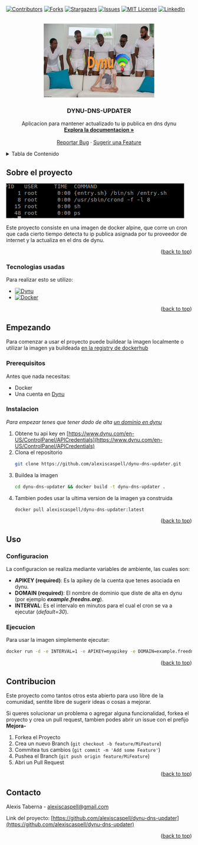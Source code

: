<a name="readme-top"></a>

[![Contributors][contributors-shield]][contributors-url]
[![Forks][forks-shield]][forks-url]
[![Stargazers][stars-shield]][stars-url]
[![Issues][issues-shield]][issues-url]
[![MIT License][license-shield]][license-url]
[![LinkedIn][linkedin-shield]][linkedin-url]



<!-- PROJECT LOGO -->
<br />
<div align="center">
  <a href="https://github.com/alexiscaspell/dynu-dns-updater">
    <img src="img/logo.png" alt="Logo" width="300" height="200">
  </a>

  <h3 align="center">DYNU-DNS-UPDATER</h3>

  <p align="center">
    Aplicacion para mantener actualizado tu ip publica en dns dynu
    <br />
    <a href="https://github.com/alexiscaspell/dynu-dns-updater"><strong>Explora la documentacion »</strong></a>
    <br />
    <br />
    <a href="https://github.com/alexiscaspell/dynu-dns-updater/issues">Reportar Bug</a>
    ·
    <a href="https://github.com/alexiscaspell/dynu-dns-updater/issues">Sugerir una Feature</a>
  </p>
</div>



<!-- TABLE OF CONTENTS -->
<details>
  <summary>Tabla de Contenido</summary>
  <ol>
    <li>
      <a href="#sobre-el-proyecto">Sobre el proyecto</a>
      <ul>
        <li><a href="#tecnologias-usadas">Tecnologias usadas</a></li>
      </ul>
    </li>
    <li>
      <a href="#empezando">Empezando</a>
      <ul>
        <li><a href="#prerequisitos">Prerequisitos</a></li>
        <li><a href="#instalacion">Instalacion</a></li>
      </ul>
    </li>
    <li><a href="#uso">Uso</a></li>
    <li><a href="#contribucion">Contribucion</a></li>
    <li><a href="#contacto">Contacto</a></li>
  </ol>
</details>



<!-- ABOUT THE PROJECT -->
## Sobre el proyecto

[![Product Screen Shot][product-screenshot]](img/screenshot1.png)

Este proyecto consiste en una imagen de docker alpine, que corre un cron que cada cierto tiempo detecta tu ip publica asignada por tu proveedor de internet y la actualiza en el dns de dynu. 

<p align="right">(<a href="#readme-top">back to top</a>)</p>



### Tecnologias usadas

Para realizar esto se utilizo:

* [![Dynu][Dynu]][Dynu-url]
* [![Docker][Docker]][Docker-url]

<p align="right">(<a href="#readme-top">back to top</a>)</p>



<!-- GETTING STARTED -->
## Empezando

Para comenzar a usar el proyecto puede buildear la imagen localmente o utilizar la imagen ya buildeada [en la registry de dockerhub](https://hub.docker.com/repository/docker/alexiscaspell/dynu-dns-updater/general)

### Prerequisitos

Antes que nada necesitas:
* Docker
* Una cuenta en [Dynu](https://www.dynu.com/en-US)

### Instalacion

_Para empezar tenes que tener dado de alta [un dominio en dynu](https://www.dynu.com/en-US/ControlPanel/DDNS)_

1. Obtene tu api key en [https://www.dynu.com/en-US/ControlPanel/APICredentials](https://www.dynu.com/en-US/ControlPanel/APICredentials)
2. Clona el repositorio
   ```sh
   git clone https://github.com/alexiscaspell/dynu-dns-updater.git
   ```
3. Buildea la imagen
   ```sh
   cd dynu-dns-updater && docker build -t dynu-dns-updater .
   ```
4. Tambien podes usar la ultima version de la imagen ya construida
   ```sh
   docker pull alexiscaspell/dynu-dns-updater:latest
   ```

<p align="right">(<a href="#readme-top">back to top</a>)</p>



<!-- USAGE EXAMPLES -->
## Uso

### Configuracion

La configuracion se realiza mediante variables de ambiente, las cuales son:

* **APIKEY (required)**: Es la apikey de la cuenta que tenes asociada en dynu.
* **DOMAIN (required)**: El nombre de dominio que diste de alta en dynu (por ejemplo ***example.freedns.org***).
* **INTERVAL**: Es el intervalo en minutos para el cual el cron se va a ejecutar (_default=30_).


### Ejecucion

Para usar la imagen simplemente ejecutar:

```sh
docker run -d -e INTERVAL=1 -e APIKEY=myapikey -e DOMAIN=example.freedns.org alexiscaspell/dynu-dns-updater:latest
```

<p align="right">(<a href="#readme-top">back to top</a>)</p>


<!-- CONTRIBUTING -->
## Contribucion

Este proyecto como tantos otros esta abierto para uso libre de la comunidad, sentite libre de sugerir ideas o cosas a mejorar.

Si queres solucionar un problema o agregar alguna funcionalidad, forkea el proyecto y crea un pull request, tambien podes abrir un issue con el prefijo **Mejora-**

1. Forkea el Proyecto
2. Crea un nuevo Branch (`git checkout -b feature/MiFeature`)
3. Commitea tus cambios (`git commit -m 'Add some Feature'`)
4. Pushea el Branch (`git push origin feature/MiFeature`)
5. Abri un Pull Request

<p align="right">(<a href="#readme-top">back to top</a>)</p>


<!-- CONTACT -->
## Contacto

Alexis Taberna - alexiscaspell@gmail.com

Link del proyecto: [https://github.com/alexiscaspell/dynu-dns-updater](https://github.com/alexiscaspell/dynu-dns-updater)

<p align="right">(<a href="#readme-top">back to top</a>)</p>


<!-- MARKDOWN LINKS & IMAGES -->
<!-- https://www.markdownguide.org/basic-syntax/#reference-style-links -->
[contributors-shield]: https://img.shields.io/github/contributors/alexiscaspell/dynu-dns-updater.svg?style=for-the-badge
[contributors-url]: https://github.com/alexiscaspell/dynu-dns-updater/graphs/contributors
[forks-shield]: https://img.shields.io/github/forks/alexiscaspell/dynu-dns-updater.svg?style=for-the-badge
[forks-url]: https://github.com/alexiscaspell/dynu-dns-updater/network/members
[stars-shield]: https://img.shields.io/github/stars/alexiscaspell/dynu-dns-updater.svg?style=for-the-badge
[stars-url]: https://github.com/alexiscaspell/dynu-dns-updater/stargazers
[issues-shield]: https://img.shields.io/github/issues/alexiscaspell/dynu-dns-updater.svg?style=for-the-badge
[issues-url]: https://github.com/alexiscaspell/dynu-dns-updater/issues
[license-shield]: https://img.shields.io/github/license/alexiscaspell/dynu-dns-updater.svg?style=for-the-badge
[license-url]: https://github.com/alexiscaspell/dynu-dns-updater/blob/master/LICENSE.txt
[linkedin-shield]: https://img.shields.io/badge/-LinkedIn-black.svg?style=for-the-badge&logo=linkedin&colorB=555
[linkedin-url]: https://www.linkedin.com/in/alexis-taberna-824690147
[product-screenshot]: https://github.com/alexiscaspell/dynu-dns-updater/blob/main/img/screenshot1.png
[Dynu]: https://github.com/alexiscaspell/dynu-dns-updater/blob/main/img/logodynu.ico
[Docker]: https://github.com/alexiscaspell/dynu-dns-updater/blob/main/img/logodocker.ico
[Dynu-url]: https://www.dynu.com/en-US/
[Docker-url]: https://www.docker.com/
